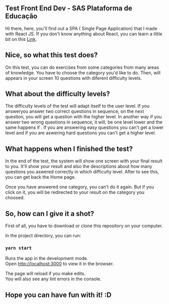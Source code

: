 ## Test Front End Dev - SAS Plataforma de Educação

Hi there, here, you'll find out a SPA ( Single Page Application) that I made with React JS. If you don't
know anything about React, you can learn a little bit on this [Link](https://github.com/facebook/create-react-app).


## Nice, so what this test does?

On this test, you can do exercises from some categories from many areas of knowledge. You have to choose
the category you'd like to do. Then, will appears in your screen 10 questions with diferent difficulty levels.

## What about the difficulty levels?

The difficulty levels of the test will adapt itself to the user level. If you answeryou answer two correct questions in sequence, on the next question, you will get a question with the higher level. In another way if you answer two wrong questions in  sequence, it will, be one level lower and the same happens if . If you are answering easy questions you can't get a lower level and if you are aswering hard questions you can't get a higher level.

## What happens when I finished the test?

In the end of the test, the system will show one screen with your final result to you. It'll show your result and also the descriptions about how many questions you aswered correctly in which difficulty level. After to see this, you can get back the Home page.

Once you have answered one category, you can't do it again. But if you click on it, you will be redirected to your result on the category you choosed.

## So, how can I give it a shot?

First of all, you have to download or clone this repository on your computer.  

In the project directory, you can run:

### `yarn start`

Runs the app in the development mode.<br />
Open [http://localhost:3000](http://localhost:3000) to view it in the browser.

The page will reload if you make edits.<br />
You will also see any lint errors in the console.

## Hope you can have fun with it! :D 